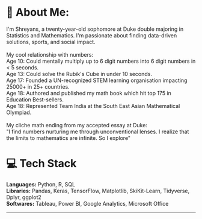 # 💫 About Me:
I'm Shreyans, a twenty-year-old sophomore at Duke double majoring in Statistics and Mathematics. I'm passionate about finding data-driven solutions, sports, and social impact. <br><br>My cool relationship with numbers:<br>Age 10: Could mentally multiply up to 6 digit numbers into 6 digit numbers in < 5 seconds.<br>Age 13: Could solve the Rubik's Cube in under 10 seconds. <br>Age 17: Founded a UN-recognized STEM learning organisation impacting 25000+ in 25+ countries.<br>Age 18: Authored and published my math book which hit top 175 in Education Best-sellers.<br>Age 18: Represented Team India at the South East Asian Mathematical Olympiad.<br><br>My cliche math ending from my accepted essay at Duke:<br>"I find numbers nurturing me through unconventional lenses. I realize that the limits to mathematics are infinite. So I explore"

# 💻 **Tech Stack**
**Languages:** Python, R, SQL<br>
**Libraries:** Pandas, Keras, TensorFlow, Matplotlib, SkiKit-Learn, Tidyverse, Dplyr, ggplot2<br>
**Softwares:** Tableau, Power BI, Google Analytics, Microsoft Office

---

